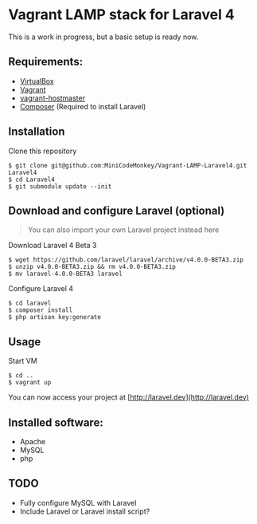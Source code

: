 # Vagrant LAMP stack for Laravel 4
This is a work in progress, but a basic setup is ready now.

## Requirements:
* [VirtualBox](https://www.virtualbox.org)
* [Vagrant](http://vagrantup.com)
* [vagrant-hostmaster](https://github.com/mosaicxm/vagrant-hostmaster)
* [Composer](http://getcomposer.org) (Required to install Laravel)

## Installation
Clone this repository

    $ git clone git@github.com:MiniCodeMonkey/Vagrant-LAMP-Laravel4.git Laravel4
    $ cd Laravel4
    $ git submodule update --init

## Download and configure Laravel (optional)
> You can also import your own Laravel project instead here

Download Laravel 4 Beta 3

    $ wget https://github.com/laravel/laravel/archive/v4.0.0-BETA3.zip
    $ unzip v4.0.0-BETA3.zip && rm v4.0.0-BETA3.zip
    $ mv laravel-4.0.0-BETA3 laravel

Configure Laravel 4

	$ cd laravel
	$ composer install
	$ php artisan key:generate

## Usage
Start VM

	$ cd ..
    $ vagrant up

You can now access your project at [http://laravel.dev](http://laravel.dev)

## Installed software:
* Apache
* MySQL
* php

## TODO
* Fully configure MySQL with Laravel
* Include Laravel or Laravel install script?
